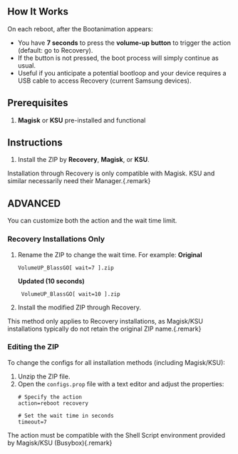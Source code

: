 ## How It Works
On each reboot, after the Bootanimation appears:
* You have **7 seconds** to press the **volume-up button** to trigger the action (default: go to Recovery).
* If the button is not pressed, the boot process will simply continue as usual.
* Useful if you anticipate a potential bootloop and your device requires a USB cable to access Recovery (current Samsung devices).

## Prerequisites
1. **Magisk** or **KSU** pre-installed and functional
   
## Instructions

1. Install the ZIP by **Recovery**, **Magisk**, or **KSU**.

Installation through Recovery is only compatible with Magisk. KSU and similar necessarily need their Manager.{.remark}

## ADVANCED

You can customize both the action and the wait time limit.

### Recovery Installations Only
1. Rename the ZIP to change the wait time. For example:
  **Original**
   ```
   VolumeUP_BlassGO[ wait=7 ].zip
   ```
   **Updated (10 seconds)**

   ```
    VolumeUP_BlassGO[ wait=10 ].zip
   ```
1. Install the modified ZIP through Recovery.

This method only applies to Recovery installations, as Magisk/KSU installations typically do not retain the original ZIP name.{.remark}

### Editing the ZIP
To change the configs for all installation methods (including Magisk/KSU):

1. Unzip the ZIP file.
2. Open the `configs.prop` file with a text editor and adjust the properties:
   ```
   # Specify the action
   action=reboot recovery
   
   # Set the wait time in seconds
   timeout=7
   ```

The action must be compatible with the Shell Script environment provided by Magisk/KSU (Busybox){.remark}
